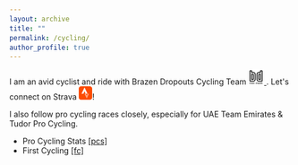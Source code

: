 ```yaml
---
layout: archive
title: ""
permalink: /cycling/
author_profile: true
---
```


I am an avid cyclist and ride with Brazen Dropouts Cycling Team <a href="[https://www.strava.com/athletes/erichsienchenchu](https://www.brazendropouts.org/)">
  <img src="/images/BD.png" alt="9" width="28" />
</a>. Let's connect on Strava [![24](/images/24.png)](https://www.strava.com/athletes/erichsienchenchu)!

I also follow pro cycling races closely, especially for UAE Team Emirates & Tudor Pro Cycling.

* Pro Cycling Stats [[pcs]](https://www.procyclingstats.com/index.php)
* First Cycling [[fc]](https://firstcycling.com/)

